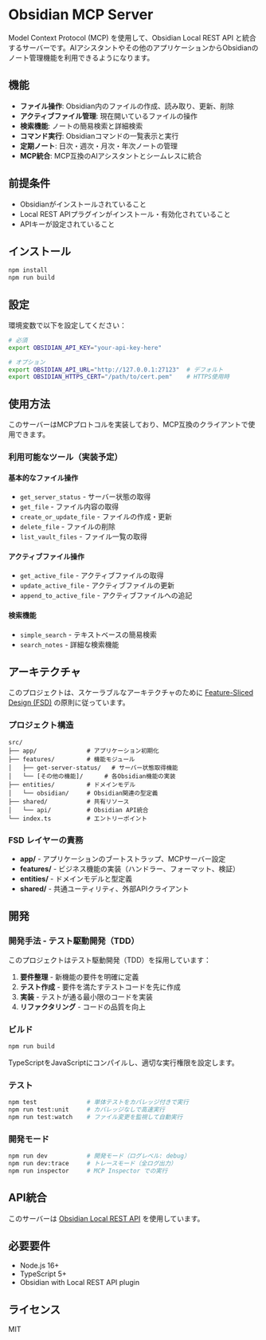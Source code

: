 # Obsidian MCP Server

Model Context Protocol (MCP) を使用して、Obsidian Local REST API と統合するサーバーです。AIアシスタントやその他のアプリケーションからObsidianのノート管理機能を利用できるようになります。

## 機能

- **ファイル操作**: Obsidian内のファイルの作成、読み取り、更新、削除
- **アクティブファイル管理**: 現在開いているファイルの操作
- **検索機能**: ノートの簡易検索と詳細検索
- **コマンド実行**: Obsidianコマンドの一覧表示と実行
- **定期ノート**: 日次・週次・月次・年次ノートの管理
- **MCP統合**: MCP互換のAIアシスタントとシームレスに統合

## 前提条件

- Obsidianがインストールされていること
- Local REST APIプラグインがインストール・有効化されていること
- APIキーが設定されていること

## インストール

```bash
npm install
npm run build
```

## 設定

環境変数で以下を設定してください：

```bash
# 必須
export OBSIDIAN_API_KEY="your-api-key-here"

# オプション
export OBSIDIAN_API_URL="http://127.0.0.1:27123"  # デフォルト
export OBSIDIAN_HTTPS_CERT="/path/to/cert.pem"    # HTTPS使用時
```

## 使用方法

このサーバーはMCPプロトコルを実装しており、MCP互換のクライアントで使用できます。

### 利用可能なツール（実装予定）

#### 基本的なファイル操作
- `get_server_status` - サーバー状態の取得
- `get_file` - ファイル内容の取得
- `create_or_update_file` - ファイルの作成・更新
- `delete_file` - ファイルの削除
- `list_vault_files` - ファイル一覧の取得

#### アクティブファイル操作
- `get_active_file` - アクティブファイルの取得
- `update_active_file` - アクティブファイルの更新
- `append_to_active_file` - アクティブファイルへの追記

#### 検索機能
- `simple_search` - テキストベースの簡易検索
- `search_notes` - 詳細な検索機能

## アーキテクチャ

このプロジェクトは、スケーラブルなアーキテクチャのために [Feature-Sliced Design (FSD)](https://feature-sliced.design/) の原則に従っています。

### プロジェクト構造

```
src/
├── app/              # アプリケーション初期化
├── features/         # 機能モジュール
│   ├── get-server-status/   # サーバー状態取得機能
│   └── [その他の機能]/      # 各Obsidian機能の実装
├── entities/         # ドメインモデル
│   └── obsidian/     # Obsidian関連の型定義
├── shared/           # 共有リソース
│   └── api/          # Obsidian API統合
└── index.ts          # エントリーポイント
```

### FSD レイヤーの責務

- **app/** - アプリケーションのブートストラップ、MCPサーバー設定
- **features/** - ビジネス機能の実装（ハンドラー、フォーマット、検証）
- **entities/** - ドメインモデルと型定義
- **shared/** - 共通ユーティリティ、外部APIクライアント

## 開発

### 開発手法 - テスト駆動開発（TDD）

このプロジェクトはテスト駆動開発（TDD）を採用しています：

1. **要件整理** - 新機能の要件を明確に定義
2. **テスト作成** - 要件を満たすテストコードを先に作成
3. **実装** - テストが通る最小限のコードを実装
4. **リファクタリング** - コードの品質を向上

### ビルド

```bash
npm run build
```

TypeScriptをJavaScriptにコンパイルし、適切な実行権限を設定します。

### テスト

```bash
npm test              # 単体テストをカバレッジ付きで実行
npm run test:unit     # カバレッジなしで高速実行
npm run test:watch    # ファイル変更を監視して自動実行
```

### 開発モード

```bash
npm run dev           # 開発モード（ログレベル: debug）
npm run dev:trace     # トレースモード（全ログ出力）
npm run inspector     # MCP Inspector での実行
```

## API統合

このサーバーは [Obsidian Local REST API](https://github.com/coddingtonbear/obsidian-local-rest-api) を使用しています。

## 必要要件

- Node.js 16+
- TypeScript 5+
- Obsidian with Local REST API plugin

## ライセンス

MIT